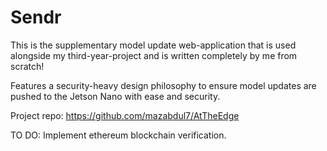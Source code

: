 # Sendr

This is the supplementary model update web-application that is used alongside my third-year-project and is written completely by me from scratch!

Features a security-heavy design philosophy to ensure model updates are pushed to the Jetson Nano with ease and security.

Project repo: https://github.com/mazabdul7/AtTheEdge

TO DO:
Implement ethereum blockchain verification.
